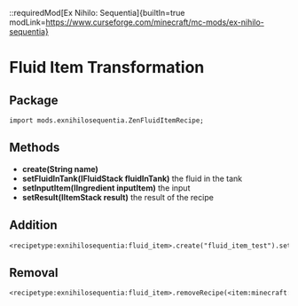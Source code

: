 ::requiredMod[Ex Nihilo: Sequentia]{builtIn=true modLink=https://www.curseforge.com/minecraft/mc-mods/ex-nihilo-sequentia}

# Fluid Item Transformation

## Package
`import mods.exnihilosequentia.ZenFluidItemRecipe;`

## Methods
- **create(String name)** 
- **setFluidInTank(IFluidStack fluidInTank)** the fluid in the tank
- **setInputItem(IIngredient inputItem)** the input
- **setResult(IItemStack result)** the result of the recipe


## Addition

```zenscript
<recipetype:exnihilosequentia:fluid_item>.create("fluid_item_test").setFluidInTank(<fluid:minecraft:water>).setInputItem(<item:minecraft:diamond>).setResult(<item:minecraft:dirt>);
```

## Removal

```zenscript
<recipetype:exnihilosequentia:fluid_item>.removeRecipe(<item:minecraft:brain_coral_block>);
```
